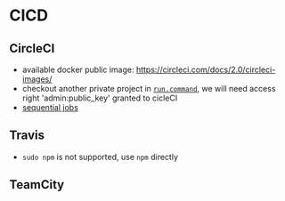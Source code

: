 # CICD

## CircleCI
- available docker public image: https://circleci.com/docs/2.0/circleci-images/
- checkout another private project in [`run.command`](https://circleci.com/docs/2.0/gh-bb-integration/#enable-your-project-to-check-out-additional-private-repositories), we will need access right 'admin:public_key' granted to cicleCI
- [sequential jobs](https://circleci.com/docs/2.0/workflows/#sequential-job-execution-example)
## Travis
- `sudo npm` is not supported, use `npm` directly
## TeamCity

